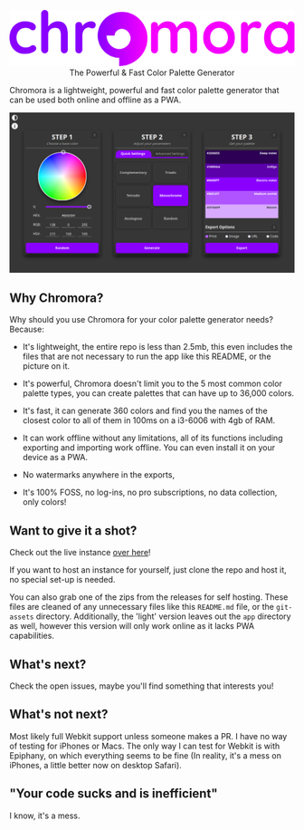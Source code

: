 <p align="center">
    <img src="./git-assets/logo.png">
    The Powerful & Fast Color Palette Generator
</p>

Chromora is a lightweight, powerful and fast color palette generator that can be used both online and offline as a PWA. 

![](git-assets/Screenshot.png)

## Why Chromora?

Why should you use Chromora for your color palette generator needs? Because:

* It's lightweight, the entire repo is less than 2.5mb, this even includes the files that are not necessary to run the app like this README, or the picture on it.

* It's powerful, Chromora doesn't limit you to the 5 most common color palette types, you can create palettes that can have up to 36,000 colors.

* It's fast, it can generate 360 colors and find you the names of the closest color to all of them in 100ms on a i3-6006 with 4gb of RAM.

* It can work offline without any limitations, all of its functions including exporting and importing work offline. You can even install it on your device as a PWA.

* No watermarks anywhere in the exports, 

* It's 100% FOSS, no log-ins, no pro subscriptions, no data collection, only colors!

## Want to give it a shot?

Check out the live instance [over here](https://chromora.com)!

If you want to host an instance for yourself, just clone the repo and host it, no special set-up is needed. 

You can also grab one of the zips from the releases for self hosting. These files are cleaned of any unnecessary files like this `README.md` file, or the `git-assets` directory. Additionally, the 'light' version leaves out the `app` directory as well, however this version will only work online as it lacks PWA capabilities.

## What's next?

Check the open issues, maybe you'll find something that interests you!

## What's not next?

Most likely full Webkit support unless someone makes a PR. I have no way of testing for iPhones or Macs. The only way I can test for Webkit is with Epiphany, on which everything seems to be fine (In reality, it's a mess on iPhones, a little better now on desktop Safari).

## "Your code sucks and is inefficient"

I know, it's a mess.